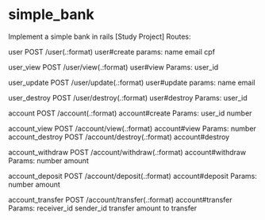 # simple_bank
Implement a simple bank in rails [Study Project]
Routes:

user POST /user(.:format)             user#create
params:
  name
  email
  cpf

user_view POST /user/view(.:format)        user#view
Params:
  user_id

user_update POST /user/update(.:format)      user#update
params:
  name
  email

user_destroy POST /user/destroy(.:format)     user#destroy
  Params:
  user_id

account POST /account(.:format)          account#create
  Params:
  user_id
  number

account_view POST /account/view(.:format)     account#view
Params:
  number
  account_destroy POST /account/destroy(.:format)  account#destroy
     
account_withdraw POST /account/withdraw(.:format) account#withdraw
Params:
  number
  amount

account_deposit POST /account/deposit(.:format)  account#deposit
Params:
  number
  amount
 
account_transfer POST /account/transfer(.:format) account#transfer
Params:
  receiver_id
  sender_id
  transfer amount to transfer


